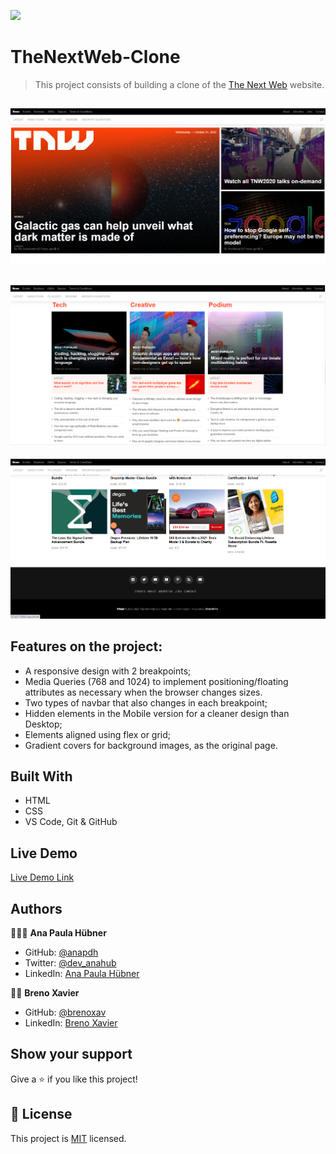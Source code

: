 

![](https://img.shields.io/badge/Microverse-blueviolet)


# TheNextWeb-Clone


> This project consists of building a clone of the [The Next Web](https://thenextweb.com/) website.


![screenshot](./assets/images/SCREENSHOT1.png)
---
![screenshot](./assets/images/SCREENSHOT2.png)
---
![screenshot](./assets/images/SCREENSHOT3.png)


## Features on the project:

- A responsive design with 2 breakpoints;
- Media Queries (768 and 1024) to implement positioning/floating attributes as necessary when the browser changes sizes.
- Two types of navbar that also changes in each breakpoint;
- Hidden elements in the Mobile version for a cleaner design than Desktop;
- Elements aligned using flex or grid;
- Gradient covers for background images, as the original page.


## Built With

- HTML
- CSS
- VS Code, Git & GitHub


## Live Demo

[Live Demo Link](https://anapdh.github.io/thenextweb-clone/)


## Authors

👩🏼‍💻 **Ana Paula Hübner**

- GitHub: [@anapdh](https://github.com/anapdh)
- Twitter: [@dev_anahub](https://twitter.com/dev_anahub)
- LinkedIn: [Ana Paula Hübner](https://www.linkedin.com/in/anapdh)

👨‍💻 **Breno Xavier**

- GitHub: [@brenoxav](https://github.com/brenoxav)
- LinkedIn: [Breno Xavier](https://linkedin.com/brenoxav)


## Show your support

Give a ⭐️ if you like this project!


## 📝 License

This project is [MIT](lic.url) licensed.

